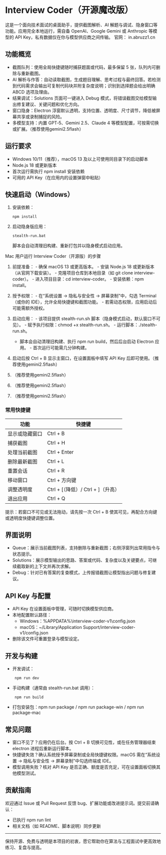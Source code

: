 # Interview Coder（开源魔改版）

这是一个面向技术面试的桌面助手，提供截图解析、AI 解题与调试、隐身窗口等功能。应用完全本地运行，需自备 OpenAI、Google Gemini 或 Anthropic 等模型的 API Key，私有数据仅在你与模型供应商之间传输。
官网：  in.abruzz1.cn

## 功能概览
- 截图队列：使用全局快捷键随时捕获题面或代码，最多保留 5 张，队列内可删除与重新截图。
- AI 解析与作答：自动读取截图，生成题目理解、思考过程与最终回答。若检测到代码需求会输出可复制代码块并附复杂度说明；识别到选择题会给出明确 ABCD 选项及理由。
- 结果调试：Solutions 页面可一键进入 Debug 模式，将错误截图交给模型输出修复建议、关键问题和优化方向。
- 窗口隐身：Electron 浮窗默认透明，支持位置、透明度、尺寸调节，降低被屏幕共享或录制捕捉的风险。
- 多模型支持：内置 GPT‑5、Gemini 2.5、Claude 4 等模型配置，可按需切换或扩展。（推荐使用gemini2.5flash）

## 运行要求
- Windows 10/11（推荐），macOS 13 及以上可使用同目录下的启动脚本
- Node.js 18 或更新版本
- 首次运行需执行 npm install 安装依赖
- 可用的 API Key（在应用内的设置弹窗中粘贴）

## 快速启动（Windows）
1. 安装依赖：

       npm install

2. 启动隐身版应用：

       stealth-run.bat

   脚本会自动清理旧构建、重新打包并以隐身模式启动应用。


Mac 用户运行 Interview Coder（开源版）的步骤

  1. 前提准备：
    - 确保 macOS 13 或更高版本。
    - 安装 Node.js 18 或更新版本（从官网下载安装）。
    - 克隆项目仓库到本地目录（如 git clone <repo-url> interview-coder）。
    - 进入项目目录：cd interview-coder。
    - 安装依赖：npm install。
  2. 授予权限：
    - 在“系统设置 → 隐私与安全性 → 屏幕录制”中，勾选 Terminal（或你的 IDE），允许全局快捷键和截图功能。
    - 若需动态权限，应用启动后可能需额外授权。
  3. 启动应用：
    - 该项目提供 stealth-run.sh 脚本（隐身模式启动，默认窗口不可见）。
    - 赋予执行权限：chmod +x stealth-run.sh。
    - 运行脚本：./stealth-run.sh。
        - 脚本会自动清理旧构建、执行 npm run build，然后后台启动 Electron 应用。
    - 首次运行可能需几分钟构建。


3. 启动后按 Ctrl + B 显示主窗口，在设置面板中填写 API Key 后即可使用。（推荐使用gemini2.5flash）
4. （推荐使用gemini2.5flash）
5. （推荐使用gemini2.5flash）
6. （推荐使用gemini2.5flash）

### 常用快捷键
| 功能 | 快捷键 |
| --- | --- |
| 显示或隐藏窗口 | Ctrl + B |
| 捕获截图 | Ctrl + H |
| 处理当前截图 | Ctrl + Enter |
| 删除最新截图 | Ctrl + L |
| 重置会话 | Ctrl + R |
| 移动窗口 | Ctrl + 方向键 |
| 调整透明度 | Ctrl + [（降低）/ Ctrl + ]（升高） |
| 退出应用 | Ctrl + Q |

提示：若窗口不可见或无法拖动，请先按一次 Ctrl + B 使其可见，再配合方向键或透明度快捷键调整位置。

## 界面说明
- Queue：展示当前截图列表，支持删除与重新截图；右侧浮窗列出常用指令与状态提示。
- Solutions：展示模型输出的思路、答案或代码、复杂度以及关键要点，可继续截取新的上下文并再次求解。
- Debug：针对已有答案的复查模式，上传报错截图让模型指出问题与修复建议。

## API Key 与配置
- API Key 在设置面板中管理，可随时切换模型供应商。
- 本地配置默认路径：
  - Windows：%APPDATA%\interview-coder-v1\config.json
  - macOS：~/Library/Application Support/interview-coder-v1/config.json
- 删除该文件可重置登录与模型设定。

## 开发与构建
- 开发调试：

       npm run dev

- 手动构建（通常由 stealth-run.bat 调用）：

       npm run build

- 打包安装包：npm run package / npm run package-win / npm run package-mac

## 常见问题
- 窗口不见了？应用仍在后台。按 Ctrl + B 切换可见性，或在任务管理器结束 electron 进程后重新运行脚本。
- 快捷键失效？确认系统授予屏幕录制或全局快捷键权限。macOS 需在“系统设置 → 隐私与安全性 → 屏幕录制”中勾选终端或 IDE。
- 模型调用失败？核对 API Key 是否正确、额度是否充足，可在设置面板切换其他模型测试。

## 贡献指南
欢迎通过 Issue 或 Pull Request 反馈 bug、扩展功能或改进提示词。提交前请确认：
- 已执行 npm run lint
- 相关文档（如 README、脚本说明）同步更新

---
保持开源、免费与透明是本项目的初衷，愿它帮助你在算法与工程面试中更高效地练习、复盘与提高。
